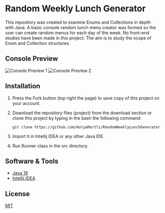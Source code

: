 # Random Weekly Lunch Generator
This repository was created to examine Enums and Collections in depth with Java. A basic console random lunch menu creator was formed so the user can create  random menus for each day of the week. No front-end studies have been made in this project. The aim is to study the scope of Enum and Collection structures.

## Console Preview

![Console Preview 1](https://lh3.googleusercontent.com/pw/AJFCJaUdyfhAKIvo9UikWRI38UOD48tZ4GTYGIWinxjNX2gdKwmNWfjLgHkVDWy77g8Ietdjn_LfIVHQNCtCda-tQCJ_aygus9zmuEJn7gSVqTHU0jBKufPFscgJCXPGakvQYc_k904taUKrZFwjJNVI2UXYtQ=w449-h803-s-no?authuser=0)
![Console Preview 2](https://lh3.googleusercontent.com/pw/AJFCJaVAyISv-aNk-0Ejh1ilkGcMHMVHy8UgmBtThhunMFYhZsXEfrmw7eRmNT00bC7k41Kh-5E0PmPTtvQjn5g-eCDv1GBvNCOhRHk3Jp6iZEVQ6l79cHu0pYHEFQ8gNAd-ttZvxWLU1XUn6kviVHx590tUGw=w450-h646-s-no?authuser=0)

## Installation
1. Press the Fork button (top right the page) to save copy of this project on your account.

2. Download the repository files (project) from the download section or clone this project by typing in the bash the following command:  
    ~~~~
    git clone https://github.com/HulyaMartli/RandomWeeklyLunchGenerator
    ~~~~ 

3. Import it in Intellij IDEA or any other Java IDE.

4. Run Runner class in the src directory.

## Software & Tools
* [Java 19](https://www.oracle.com/java/technologies/javase/jdk19-archive-downloads.html)
* [Intellij IDEA](https://www.jetbrains.com/idea/)

## License
[MIT](https://choosealicense.com/licenses/mit/)